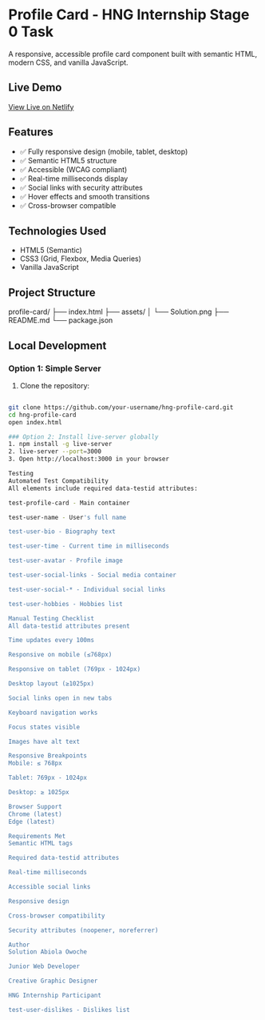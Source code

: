 # Profile Card - HNG Internship Stage 0 Task

A responsive, accessible profile card component built with semantic HTML, modern CSS, and vanilla JavaScript.

## Live Demo
[View Live on Netlify](https://your-username-profile-card.netlify.app)

##  Features
- ✅ Fully responsive design (mobile, tablet, desktop)
- ✅ Semantic HTML5 structure
- ✅ Accessible (WCAG compliant)
- ✅ Real-time milliseconds display
- ✅ Social links with security attributes
- ✅ Hover effects and smooth transitions
- ✅ Cross-browser compatible

## Technologies Used
- HTML5 (Semantic)
- CSS3 (Grid, Flexbox, Media Queries)
- Vanilla JavaScript

## Project Structure

profile-card/
├── index.html
├── assets/
│ └── Solution.png
├── README.md
└── package.json

## Local Development

### Option 1: Simple Server
1. Clone the repository:
```bash

git clone https://github.com/your-username/hng-profile-card.git
cd hng-profile-card
open index.html

### Option 2: Install live-server globally
1. npm install -g live-server
2. live-server --port=3000
3. Open http://localhost:3000 in your browser

Testing
Automated Test Compatibility
All elements include required data-testid attributes:

test-profile-card - Main container

test-user-name - User's full name

test-user-bio - Biography text

test-user-time - Current time in milliseconds

test-user-avatar - Profile image

test-user-social-links - Social media container

test-user-social-* - Individual social links

test-user-hobbies - Hobbies list

Manual Testing Checklist
All data-testid attributes present

Time updates every 100ms

Responsive on mobile (≤768px)

Responsive on tablet (769px - 1024px)

Desktop layout (≥1025px)

Social links open in new tabs

Keyboard navigation works

Focus states visible

Images have alt text

Responsive Breakpoints
Mobile: ≤ 768px

Tablet: 769px - 1024px

Desktop: ≥ 1025px

Browser Support
Chrome (latest)
Edge (latest)

Requirements Met
Semantic HTML tags

Required data-testid attributes

Real-time milliseconds

Accessible social links

Responsive design

Cross-browser compatibility

Security attributes (noopener, noreferrer)

Author
Solution Abiola Owoche

Junior Web Developer

Creative Graphic Designer

HNG Internship Participant

test-user-dislikes - Dislikes list
